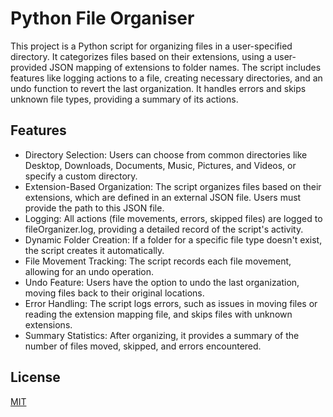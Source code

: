 
# Python File Organiser

This project is a Python script for organizing files in a user-specified directory. It categorizes files based on their extensions, using a user-provided JSON mapping of extensions to folder names. The script includes features like logging actions to a file, creating necessary directories, and an undo function to revert the last organization. It handles errors and skips unknown file types, providing a summary of its actions.

## Features

- Directory Selection: Users can choose from common directories like Desktop, Downloads, Documents, Music, Pictures, and Videos, or specify a custom directory.
- Extension-Based Organization: The script organizes files based on their extensions, which are defined in an external JSON file. Users must provide the path to this JSON file.
- Logging: All actions (file movements, errors, skipped files) are logged to fileOrganizer.log, providing a detailed record of the script's activity.
- Dynamic Folder Creation: If a folder for a specific file type doesn't exist, the script creates it automatically.
- File Movement Tracking: The script records each file movement, allowing for an undo operation.
- Undo Feature: Users have the option to undo the last organization, moving files back to their original locations.
- Error Handling: The script logs errors, such as issues in moving files or reading the extension mapping file, and skips files with unknown extensions.
- Summary Statistics: After organizing, it provides a summary of the number of files moved, skipped, and errors encountered.

## License

[MIT](https://choosealicense.com/licenses/mit/)

